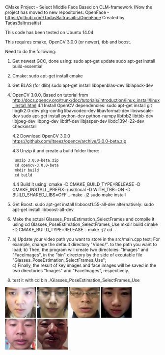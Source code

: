 CMake Project - Select Middle Face Based on CLM-framework (Now the project has moved to new repositories: OpenFace - https://github.com/TadasBaltrusaitis/OpenFace Created by TadasBaltrusaitis) 



This code has been tested on Ubuntu 14.04

This requires cmake, OpenCV 3.0.0 (or newer), tbb and boost.

Need to do the following:

1. Get newest GCC, done using:
	sudo apt-get update
	sudo apt-get install build-essential

2. Cmake: sudo apt-get install cmake

3. Get BLAS (for dlib)
	sudo apt-get install libopenblas-dev liblapack-dev 

4. OpenCV 3.0.0, Based on tutorial from http://docs.opencv.org/trunk/doc/tutorials/introduction/linux_install/linux_install.html
	4.1 Install OpenCV dependencies:
	sudo apt-get install git libgtk2.0-dev pkg-config libavcodec-dev libavformat-dev libswscale-dev
    	sudo apt-get install python-dev python-numpy libtbb2 libtbb-dev libjpeg-dev libpng-dev libtiff-dev libjasper-dev libdc1394-22-dev checkinstall

	4.2 Download OpenCV 3.0.0 https://github.com/Itseez/opencv/archive/3.0.0-beta.zip

	4.3 Unzip it and create a build folder there:
	
		unzip 3.0.0-beta.zip
		cd opencv-3.0.0-beta
		mkdir build
		cd build

	4.4 Build it using: 
		cmake -D CMAKE_BUILD_TYPE=RELEASE -D CMAKE_INSTALL_PREFIX=/usr/local -D WITH_TBB=ON -D BUILD_SHARED_LIBS=OFF ..
		make -j2
		sudo make install	
	
5. Get Boost: sudo apt-get install libboost1.55-all-dev
	alternatively: sudo apt-get install libboost-all-dev


6. Make the actual Glasses_PoseEstimation_SelectFrames and compile it using
	cd Glasses_PoseEstimation_SelectFrames_Use
	mkdir build
	cmake -D CMAKE_BUILD_TYPE=RELEASE .. 
	make -j2
	cd ..

7. a) Update your video path you want to store in the src/main.cpp text;
      For example, change the default directory "Video/". to the path you want to load;
   b) Then, the program will create two directoies: "Images" and "FaceImages", in the "bin" directory by the side of excutable file "Glasses_PoseEstimation_SelectFrames_Use";  
   c) Finally, the result of key images and face images will be saved  in the two directories "Images" and "FaceImages", respectively.

8. test it with 
	cd bin
	./Glasses_PoseEstimation_SelectFrames_Use

<img src="https://github.com/ClarkWang12/SelectMiddleFace/blob/master/SelectMiddleFace_Use/bin/FaceImages/6020535_4.jpg" height="100" width="100" >
<img src="https://github.com/ClarkWang12/SelectMiddleFace/blob/master/SelectMiddleFace_Use/bin/FaceImages/6020763_2.jpg" height="100" width="100" >
<img src="https://github.com/ClarkWang12/SelectMiddleFace/blob/master/SelectMiddleFace_Use/bin/FaceImages/6020426_4.jpg" height="100" width="100" >
<img src="https://github.com/ClarkWang12/SelectMiddleFace/blob/master/SelectMiddleFace_Use/bin/FaceImages/6020444_1.jpg" height="100" width="100" >
<img src="https://github.com/ClarkWang12/SelectMiddleFace/blob/master/SelectMiddleFace_Use/bin/FaceImages/5828767_4.jpg" height="100" width="100" >
<img src="https://github.com/ClarkWang12/SelectMiddleFace/blob/master/SelectMiddleFace_Use/bin/FaceImages/6020834_2.jpg" height="100" width="100" >
